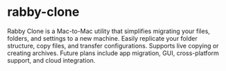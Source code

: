 # rabby-clone
Rabby Clone is a Mac-to-Mac utility that simplifies migrating your files, folders, and settings to a new machine. Easily replicate your folder structure, copy files, and transfer configurations. Supports live copying or creating archives. Future plans include app migration, GUI, cross-platform support, and cloud integration.
